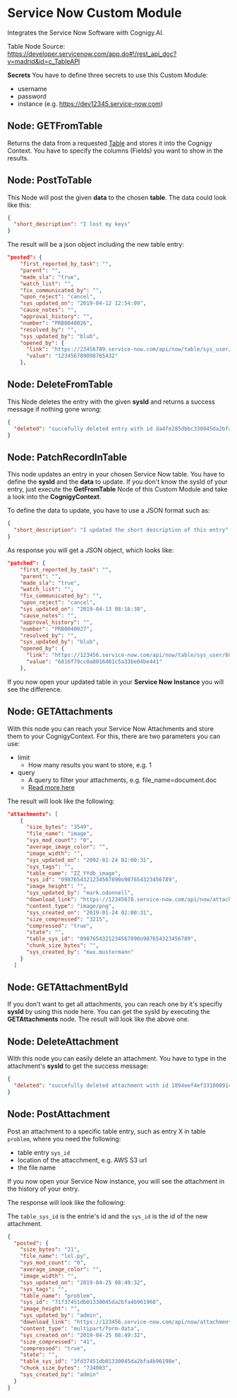 # Service Now Custom Module

Integrates the Service Now Software with Cognigy.AI.

Table Node Source: https://developer.servicenow.com/app.do#!/rest_api_doc?v=madrid&id=c_TableAPI

**Secrets**
You have to define three secrets to use this Custom Module: 

- username
- password
- instance (e.g. https://dev12345.service-now.com)

## Node: GETFromTable

Returns the data from a requested [Table](https://docs.servicenow.com/bundle/jakarta-servicenow-platform/page/administer/reference-pages/reference/r_TablesAndClasses.html?title=Tables_and_Classes) and stores it into the Cognigy Context. You have to specify the columns (Fields) you want to show in the results.



## Node: PostToTable

This Node will post the given **data** to the chosen **table**. The data could look like this: 

```json
{
  "short_description": "I lost my keys"
}
```

The result will be a json object including the new table entry:

```json
"posted": {
    "first_reported_by_task": "",
    "parent": "",
    "made_sla": "true",
    "watch_list": "",
    "fix_communicated_by": "",
    "upon_reject": "cancel",
    "sys_updated_on": "2019-04-12 12:54:09",
    "cause_notes": "",
    "approval_history": "",
    "number": "PRB0040026",
    "resolved_by": "",
    "sys_updated_by": "blub",
    "opened_by": {
      "link": "https://23456789.service-now.com/api/now/table/sys_user/123456789098765432",
      "value": "123456789098765432"
    },
```



## Node: DeleteFromTable

This Node deletes the entry with the given **sysId** and returns a success message if nothing gone wrong: 

```json
{
  "deleted": "succefully deleted entry with id da4fe285dbbc330045da2bfa4b9619d6"
}
```



## Node: PatchRecordInTable

This node updates an entry in your chosen Service Now table. You have to define the **sysId** and the **data** to update. If you don't know the sysId of your entry, just execute the **GetFromTable** Node of this Custom Module and take a look into the **CognigyContext**. 

To define the data to update, you have to use a JSON format such as: 

```json
{
  "short_description": "I updated the short description of this entry"
}
```

As response you will get a JSON object, which looks like: 

```json
"patched": {
    "first_reported_by_task": "",
    "parent": "",
    "made_sla": "true",
    "watch_list": "",
    "fix_communicated_by": "",
    "upon_reject": "cancel",
    "sys_updated_on": "2019-04-13 08:16:38",
    "cause_notes": "",
    "approval_history": "",
    "number": "PRB0040027",
    "resolved_by": "",
    "sys_updated_by": "blub",
    "opened_by": {
      "link": "https://123456.service-now.com/api/now/table/sys_user/6816f79cc0a8016401c5a33be04be441",
      "value": "6816f79cc0a8016401c5a33be04be441"
    },
```

If you now open your updated table in your **Service Now Instance** you will see the difference. 



## Node: GETAttachments

With this node you can reach your Service Now Attachments and store them to your CognigyContext. For this, there are two parameters you can use: 

- limit
  - How many results you want to store, e.g. 1
- query
  - A query to filter your attachments, e.g. file_name=document.doc
  - [Read more here](<https://developer.servicenow.com/app.do#!/rest_api_doc?v=madrid&id=r_AttachmentAPI-GET>)

The result will look like the following: 

```json
"attachments": [
    {
      "size_bytes": "3549",
      "file_name": "image",
      "sys_mod_count": "0",
      "average_image_color": "",
      "image_width": "",
      "sys_updated_on": "2092-01-24 02:00:31",
      "sys_tags": "",
      "table_name": "ZZ_YYdb_image",
      "sys_id": "0987654321234567890o987654323456789",
      "image_height": "",
      "sys_updated_by": "mark.odonnell",
      "download_link": "https://12345678.service-now.com/api/now/attachment/0987654321234567890o987654323456789/file",
      "content_type": "image/png",
      "sys_created_on": "2019-01-24 02:00:31",
      "size_compressed": "3215",
      "compressed": "true",
      "state": "",
      "table_sys_id": "0987654321234567890o987654323456789",
      "chunk_size_bytes": "",
      "sys_created_by": "max.mustermann"
    }
  ]
```



## Node: GETAttachmentById

If you don't want to get all attachments, you can reach one by it's specifiy **sysId** by using this node here. You can get the sysId by executing the **GETAttachments** node. The result will look like the above one.



## Node: DeleteAttachment

With this node you can easily delete an attachment. You have to type in the attachment's **sysId** to get the success message: 

```json
{
  "deleted": "succefully deleted attachment with id 1894eef4ef331000914304167b2256c2",
}
```

## Node: PostAttachment

Post an attachment to a specific table entry, such as entry X in table `problem`, where you need the following: 

- table entry `sys_id`
- location of the attacchment, e.g. AWS S3 url 
- the file name

If you now open your Service Now instance, you will see the attachment in the history of your entry.

The response will look like the following:

The `table_sys_id` is the entrie's id and the `sys_id` is the id of the new attachment.

```json
{
  "posted": {
    "size_bytes": "21",
    "file_name": "lol.py",
    "sys_mod_count": "0",
    "average_image_color": "",
    "image_width": "",
    "sys_updated_on": "2019-04-25 08:49:32",
    "sys_tags": "",
    "table_name": "problem",
    "sys_id": "71f37451db01330045da2bfa4b961968",
    "image_height": "",
    "sys_updated_by": "admin",
    "download_link": "https://123456.service-now.com/api/now/attachment/71f37451db01330045da2bfa4b961968/file",
    "content_type": "multipart/form-data",
    "sys_created_on": "2019-04-25 08:49:32",
    "size_compressed": "41",
    "compressed": "true",
    "state": "",
    "table_sys_id": "3fd37451db01330045da2bfa4b96198e",
    "chunk_size_bytes": "734003",
    "sys_created_by": "admin"
  }
}
```

